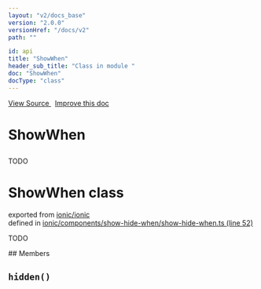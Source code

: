 ```yaml
---
layout: "v2/docs_base"
version: "2.0.0"
versionHref: "/docs/v2"
path: ""

id: api
title: "ShowWhen"
header_sub_title: "Class in module "
doc: "ShowWhen"
docType: "class"
---
```



<div class="improve-docs">
  <a href='http://github.com/driftyco/ionic2/tree/master/ionic/components/show-hide-when/show-hide-when.ts#L51'>
    View Source
  </a>
  &nbsp;
  <a href='http://github.com/driftyco/ionic2/edit/master/ionic/components/show-hide-when/show-hide-when.ts#L51'>
    Improve this doc
  </a>
</div>




<h1 class="api-title">

  ShowWhen



</h1>





TODO



<h1 class="class export">ShowWhen <span class="type">class</span></h1>
<p class="module">exported from <a href='undefined'>ionic/ionic</a><br/>
defined in <a href="https://github.com/driftyco/ionic2/tree/master/ionic/components/show-hide-when/show-hide-when.ts#L52-L81">ionic/components/show-hide-when/show-hide-when.ts (line 52)</a>
</p>
<p><p>TODO</p>
</p>
## Members

<div id="hidden"></div>
<h2>
  <code>hidden()</code>

</h2>












